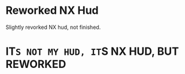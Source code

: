 # Reworked NX Hud
Slightly revorked NX hud, not finished.

# IT`S NOT MY HUD, IT`S NX HUD, BUT REWORKED #
